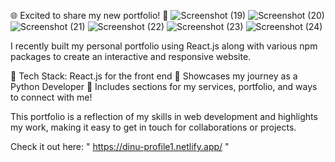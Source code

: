 🌐 Excited to share my new portfolio! 🎉
![Screenshot (19)](https://github.com/user-attachments/assets/4c487ffd-a073-42d2-97e9-7f3f9361b085)
![Screenshot (20)](https://github.com/user-attachments/assets/9a02fcd1-8bd1-4b65-a086-7728b3cbfc60)
![Screenshot (21)](https://github.com/user-attachments/assets/12acb78a-f8c7-48c5-ba6a-999e52eaf3d5)
![Screenshot (22)](https://github.com/user-attachments/assets/84737b8c-4ba6-46a6-9b74-585318fc7d3a)
![Screenshot (23)](https://github.com/user-attachments/assets/f80f0810-279c-4de0-8a12-a566be6da5f5)
![Screenshot (24)](https://github.com/user-attachments/assets/16d038a1-7f29-4509-8302-188641564dae)


I recently built my personal portfolio using React.js along with various npm packages to create an interactive and responsive website.

🔹 Tech Stack: React.js for the front end
🔹 Showcases my journey as a Python Developer
🔹 Includes sections for my services, portfolio, and ways to connect with me!

This portfolio is a reflection of my skills in web development and highlights my work, making it easy to get in touch for collaborations or projects.

Check it out here:  " https://dinu-profile1.netlify.app/ "
